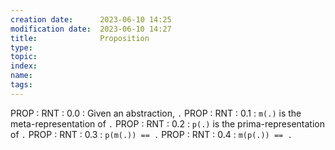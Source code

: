 ```yaml
---
creation date:		2023-06-10 14:25
modification date:	2023-06-10 14:27
title: 				Proposition
type:
topic:
index:
name:
tags: 
---
```

PROP : RNT : 0.0 : Given an abstraction, `.`
PROP : RNT : 0.1 : `m(.)` is the meta-representation of `.`
PROP : RNT : 0.2 : `p(.)` is the prima-representation of `.`
PROP : RNT : 0.3 : `p(m(.)) == .`
PROP : RNT : 0.4 : `m(p(.)) == .`